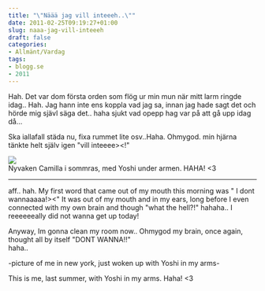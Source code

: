 ```yaml
---
title: "\"Näää jag vill inteeeh..\""
date: 2011-02-25T09:19:27+01:00
slug: naaa-jag-vill-inteeeh
draft: false
categories:
- Allmänt/Vardag
tags:
- blogg.se
- 2011
---
```

Hah. Det var dom första orden som flög ur min mun när mitt larm ringde idag.. Hah. Jag hann inte ens koppla vad jag sa, innan jag hade sagt det och hörde mig sjävl säga det.. haha sjukt vad opepp hag var på att gå upp idag då...  
  
Ska iallafall städa nu, fixa rummet lite osv..Haha. Ohmygod. min hjärna tänkte helt själv igen "vill inteeee><!"  
  
  
  
![](/assets/images/blogg.se/dsc08633_134484824.jpg)  
Nyvaken Camilla i sommras, med Yoshi under armen. HAHA! <3  
  

* * *

  
aff.. hah. My first word that came out of my mouth this morning was " I dont wannaaaaa!><" It was out of my mouth and in my ears, long before I even connected with my own brain and though "what the hell?!" hahaha.. I reeeeeeally did not wanna get up today!  
  
Anyway, Im gonna clean my room now.. Ohmygod my brain, once again, thought all by itself "DONT WANNA!!"  
haha..  
  
  
\-picture of me in new york, just woken up with Yoshi in my arms-  
  
This is me, last summer, with Yoshi in my arms. Haha! <3